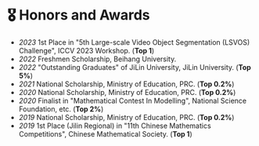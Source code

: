 # 🎖 Honors and Awards
- *2023* 1st Place in "5th Large-scale Video Object Segmentation (LSVOS) Challenge", ICCV 2023 Workshop. (<b>Top 1</b>)
- *2022* Freshmen Scholarship, Beihang University.
- *2022* "Outstanding Graduates" of JiLin University, JiLin University. (<b>Top 5%</b>) 
- *2021* National Scholarship, Ministry of Education, PRC. (<b>Top 0.2%</b>)
- *2020* National Scholarship, Ministry of Education, PRC. (<b>Top 0.2%</b>)
- *2020* Finalist in "Mathematical Contest In Modelling", National Science Foundation, etc. (<b>Top 2%</b>)
- *2019* National Scholarship, Ministry of Education, PRC. (<b>Top 0.2%</b>)
- *2019* 1st Place (Jilin Regional) in "11th Chinese Mathematics Competitions", Chinese Mathematical Society. (<b>Top 1</b>)
